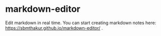 # markdown-editor
Edit markdown in real time. You can start creating markdown notes here: https://sbmthakur.github.io/markdown-editor/ .
